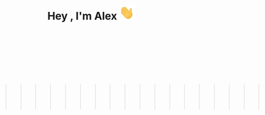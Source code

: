 <h1 align="Center">  Hey , I'm Alex <img src="https://raw.githubusercontent.com/ABSphreak/ABSphreak/master/gifs/Hi.gif" width="40px" /> </h1>

<h1 align="Center"> 
  <img src="https://i.pinimg.com/originals/26/66/d4/2666d4878b82ecbd4aad13f48f3ae932.gif" width="100" alt="" />
</h1>

<h1 align="Center"> 
<img src="https://komarev.com/ghpvc/?username=qe" alt="" />
</h1>
 


>>>>>>>>>>>>>>>>>>>>>>>>>>>>>>>>>>>>>>>>>>>>>>>>>>>>>>>>>>>>>>>>>>>>>>>>>>>>>>>>>>>>>>>>>>>>>>>>>>>>>>>>>>>>>>>>>>>>>>>>>>>>>>>>>>>>>>>>>>>>>>>>>>>>>>>>>>>> <br />
>>>>>>>>>>>>>>>>>>>>>>>>>>>>>>>>>>>>>>>>>>>>>>>>>>>>>>>>>>>>>>>>>>>>>>>>>>>>>>>>>>>>>>>>>>>>>>>>>>>>>>>>>>>>>>>>>>>>>>>>>>>>>>>>>>>>>>>>>>>>>>>>>>>>>>>>>>>> <br />
>>>>>>>>>>>>>>>>>>>>>>>>>>>>>>>>>>>>>>>>>>>>>>>>>>>>>>>>>>>>>>>>>>>>>>>>>>>>>>>>>>>>>>>>>>>>>>>>>>>>>>>>>>>>>>>>>>>>>>>>>>>>>>>>>>>>>>>>>>>>>>>>>>>>>>>>>>>> <br />
>>>>>>>>>>>>>>>>>>>>>>>>>>>>>>>>>>>>>>>>>>>>>>>>>>>>>>>>>>>>>>>>>>>>>>>>>>>>>>>>>>>>>>>>>>>>>>>>>>>>>>>>>>>>>>>>>>>>>>>>>>>>>>>>>>>>>>>>>>>>>>>>>>>>>>>>>>>> <br />



